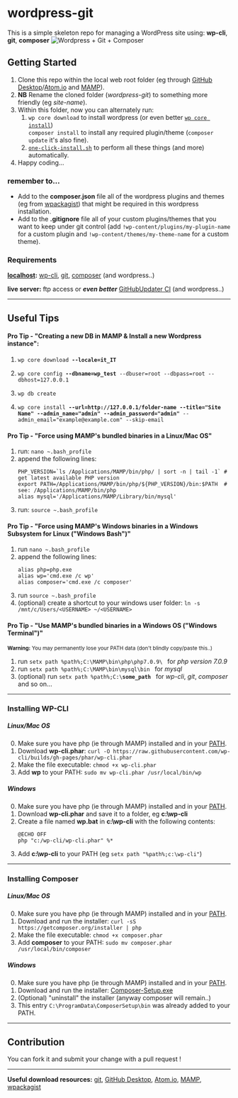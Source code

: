 # wordpress-git

This is a simple skeleton repo for managing a WordPress site using: **wp-cli**, **git**, **composer**
![Wordpress + Git + Composer](https://cdn.deliciousbrains.com/content/uploads/2015/05/Git-Composer.png)

## Getting Started

1. Clone this repo within the local web root folder (eg through [GitHub Desktop](https://desktop.github.com/)/[Atom.io](https://atom.io/) and [MAMP](https://www.mamp.info/)).
2. **NB** Rename the cloned folder (_wordpress-git_) to something more friendly (eg _site-name_).
3. Within this folder, now you can alternately run:
      1. `wp core download` to install wordpress (or even better [`wp core install`](#pro-tip---creating-a-new-db-in-mamp--install-a-new-wordpress-instance))<br>`composer install` to install any required plugin/theme (`composer update` it's also fine).
      2. [`one-click-install.sh`](./one-click-install.sh) to perform all these things (and more) automatically.
6. Happy coding...

### remember to...
- Add to the **composer.json** file all of the wordpress plugins and themes (eg from [wpackagist](http://wpackagist.org/)) that might be required in this wordpress installation.
- Add to the **.gitignore** file all of your custom plugins/themes that you want to keep under git control (add `!wp-content/plugins/my-plugin-name` for a custom plugin and `!wp-content/themes/my-theme-name` for a custom theme).

### Requirements
**[localhost](http://127.0.0.1):** [wp-cli](https://make.wordpress.org/cli/handbook/installing/), [git](https://git-scm.com/downloads), [composer](https://getcomposer.org/doc/00-intro.md) (and wordpress..)

**live server:** ftp access or _**even better**_ [GitHubUpdater CI](https://medium.com/@limikael/continuous-integration-for-wordpress-d152ec4852e5) (and wordpress..)

---

## Useful Tips

#### Pro Tip - "Creating a new DB in MAMP & Install a new Wordpress instance":

1. `wp core download `**`--locale=it_IT`**

2. `wp core config `**`--dbname=wp_test`**` --dbuser=root --dbpass=root --dbhost=127.0.0.1`

3. `wp db create`

4. `wp core install `**`--url=http://127.0.0.1/folder-name`**` `**`--title="Site Name"`**` `**`--admin_name="admin"`**` `**`--admin_password="admin"`**` --admin_email="example@example.com" --skip-email`

#### Pro Tip - "Force using MAMP's bundled binaries in a Linux/Mac OS"
1. run: `nano ~.bash_profile`
2. append the following lines:
     ```
     PHP_VERSION=`ls /Applications/MAMP/bin/php/ | sort -n | tail -1` # get latest available PHP version
     export PATH=/Applications/MAMP/bin/php/${PHP_VERSION}/bin:$PATH  # see: /Applications/MAMP/bin/php
     alias mysql='/Applications/MAMP/Library/bin/mysql'
     ```
3. run: `source ~.bash_profile`

#### Pro Tip - "Force using MAMP's Windows binaries in a Windows Subsystem for Linux ("Windows Bash")"
1. run `nano ~.bash_profile`
2. append the following lines:
     ```
     alias php=php.exe
     alias wp='cmd.exe /c wp'
     alias composer='cmd.exe /c composer'
     ```
3. run `source ~.bash_profile`
4. (optional) create a shortcut to your windows user folder: `ln -s /mnt/c/Users/<USERNAME> ~/<USERNAME>`

#### Pro Tip - "Use MAMP's bundled binaries in a Windows OS ("Windows Terminal")"
<sub><b>Warning:</b> You may permanently lose your PATH data (don't blindly copy/paste this..)</sub>
1. run ``setx path %path%;C:\MAMP\bin\php\php7.0.9\ `` for _php version 7.0.9_
2. run ``setx path %path%;C:\MAMP\bin\mysql\bin `` for _mysql_
3. (optional) run ``setx path %path%;C:\``**``some_path``**`` `` for _wp-cli_, _git_, _composer_ and so on...

---

### Installing WP-CLI

##### Linux/Mac OS

0. Make sure you have php (ie through MAMP) installed and in your [PATH](#pro-tip---force-using-mamps-bundled-binaries-in-a-linuxmac-os).
1. Download **wp-cli.phar**: `curl -O https://raw.githubusercontent.com/wp-cli/builds/gh-pages/phar/wp-cli.phar`
2. Make the file executable: `chmod +x wp-cli.phar`
3. Add **wp** to your PATH: `sudo mv wp-cli.phar /usr/local/bin/wp`

##### Windows

0. Make sure you have php (ie through MAMP) installed and in your [PATH](#pro-tip---use-mamps-bundled-binaries-in-a-windows-os-windows-terminal).
1. Download **wp-cli.phar** and save it to a folder, eg **c:\wp-cli**
2. Create a file named **wp.bat** in **c:\wp-cli** with the following contents:
     ```
     @ECHO OFF
     php "c:/wp-cli/wp-cli.phar" %*
     ```
3. Add **c:\wp-cli** to your PATH (eg `setx path "%path%;c:\wp-cli"`)

---

### Installing Composer

##### Linux/Mac OS

0. Make sure you have php (ie through MAMP) installed and in your [PATH](#pro-tip---force-using-mamps-bundled-binaries-in-a-linuxmac-os).
1. Download and run the installer: `curl -sS https://getcomposer.org/installer | php`
2. Make the file executable: `chmod +x composer.phar`
3. Add **composer** to your PATH: `sudo mv composer.phar /usr/local/bin/composer`

##### Windows

0. Make sure you have php (ie through MAMP) installed and in your [PATH](#pro-tip---use-mamps-bundled-binaries-in-a-windows-os-windows-terminal).
1. Download and run the installer: [Composer-Setup.exe](https://getcomposer.org/Composer-Setup.exe)
2. (Optional) "uninstall" the installer (anyway composer will remain..)
3. This entry `C:\ProgramData\ComposerSetup\bin` was already added to your PATH.

---

## Contribution

 You can fork it and submit your change with a pull request !

---

**Useful download resources:** [git](https://git-scm.com/downloads), [GitHub Desktop](https://desktop.github.com/), [Atom.io](https://atom.io/), [MAMP](https://www.mamp.info/en/downloads/), [wpackagist](https://wpackagist.org/)
